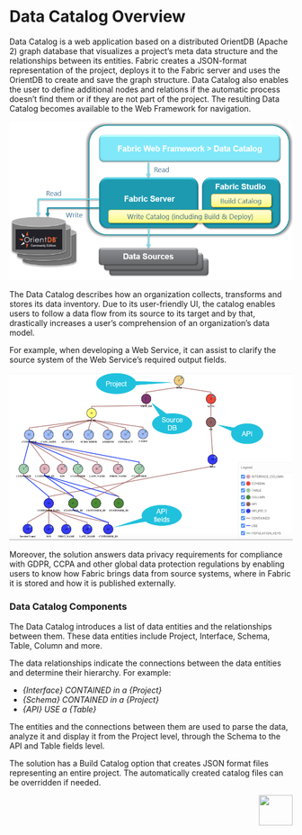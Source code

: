 # Data Catalog Overview

Data Catalog is a web application based on a distributed OrientDB (Apache 2) graph database that visualizes a project’s meta data structure and the relationships between its entities.  Fabric creates a JSON-format representation of the project, deploys it to the Fabric server and uses the OrientDB to create and save the graph structure. Data Catalog also enables the user to define additional nodes and relations if the automatic process doesn’t find them or if they are not part of the project. The resulting Data Catalog becomes available to the Web Framework for navigation. 

![image](images/33_architecture.PNG)



The Data Catalog describes how an organization collects, transforms and stores its data inventory. Due to its user-friendly UI, the catalog enables users to follow a data flow from its source to its target and by that, drastically increases a user’s comprehension of an organization’s data model. 

For example, when developing a Web Service, it can assist to clarify the source system of the Web Service’s required output fields.

![image](images/33_01_tree_ws.PNG)

Moreover, the solution answers data privacy requirements for compliance with GDPR, CCPA and other global data protection regulations by enabling users to know how Fabric brings data from source systems, where in Fabric it is stored and how it is published externally.

### Data Catalog Components

The Data Catalog introduces a list of data entities and the relationships between them. These data entities include Project, Interface, Schema, Table, Column and more. 

The data relationships indicate the connections between the data entities and determine their hierarchy. For example:

* *{Interface} CONTAINED in a {Project}*
* *{Schema} CONTAINED in a {Project}*
* *{API} USE a {Table}*

The entities and the connections between them are used to parse the data, analyze it and display it from the Project level, through the Schema to the API and Table fields level. 

The solution has a Build Catalog option that creates JSON format files representing an entire project. The automatically created catalog files can be overridden if needed.

[<img align="right" width="60" height="54" src="/articles/images/Next.png">](02_e2e_catalog_creation_process.md)  

